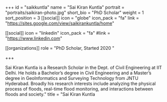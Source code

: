 +++
id = "saikkuntla"
name = "Sai Kiran Kuntla"
portrait = "portraits/saikiran-photo.jpg"
short_bio = "PhD Scholar"
weight = 1
sort_position = 3
[[social]]
    icon = "globe"
    icon_pack = "fa"
    link = "https://sites.google.com/view/saikirankuntla/home"

[[social]]
    icon = "linkedin"
    icon_pack = "fa"
    #link = "https://www.linkedin.com"

[[organizations]]
    role = "PhD Scholar, Started 2020 "

+++

Sai Kiran Kuntla is a Research Scholar in the Dept. of Civil Engineering at IIT Delhi. He holds a Bachelor’s degree in Civil Engineering and a Master’s degree in GeoInformatics and Surveying Technology from JNTU Hyderabad. Broadly his research interests include analyzing the physical process of floods, real-time flood monitoring, and interactions between floods and society."
title = "Sai Kiran Kuntla